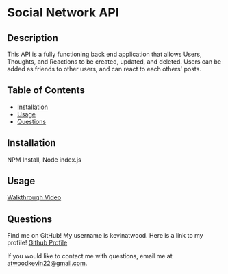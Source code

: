 # Social Network API


## Description

This API is a fully functioning back end application that allows Users, Thoughts, and Reactions to be created, updated, and deleted. Users can be added as friends to other users, and can react to each others' posts. 

## Table of Contents


- [Installation](#installation)
- [Usage](#usage)
- [Questions](#questions)

## Installation

NPM Install, Node index.js


## Usage

[Walkthrough Video](./assets/Social%20Network%20Walkthrough.mp4)


## Questions

Find me on GitHub! My username is kevinatwood. Here is a link to my profile! [Github Profile](https://github.com/kevinatwood)

If you would like to contact me with questions, email me at atwoodkevin22@gmail.com.

